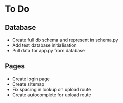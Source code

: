 # To Do
## Database
- Create full db schema and represent in schema.py
- Add test database initialisation
- Pull data for app.py from database
## Pages
- Create login page
- Create sitemap
- Fix spacing in lookup on upload route
- Create autocomplete for upload route